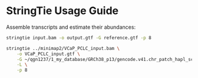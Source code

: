 # StringTie Usage Guide

Assemble transcripts and estimate their abundances:

```bash
stringtie input.bam -o output.gtf -G reference.gtf -p 8

stringtie ../minimap2/VCaP_PCLC_input.bam \
    -o VCaP_PCLC_input.gtf \
    -G ~/qgn1237/1_my_database/GRCh38_p13/gencode.v41.chr_patch_hapl_scaff.annotation.gtf \
    -L \
    -p 8
```
